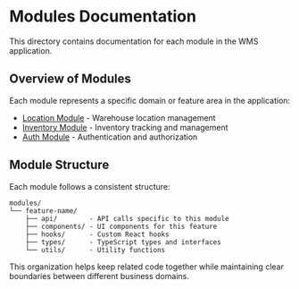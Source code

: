 
# Modules Documentation

This directory contains documentation for each module in the WMS application.

## Overview of Modules

Each module represents a specific domain or feature area in the application:

- [Location Module](./location.md) - Warehouse location management
- [Inventory Module](./inventory.md) - Inventory tracking and management
- [Auth Module](./auth.md) - Authentication and authorization

## Module Structure

Each module follows a consistent structure:

```
modules/
└── feature-name/
    ├── api/        - API calls specific to this module
    ├── components/ - UI components for this feature
    ├── hooks/      - Custom React hooks
    ├── types/      - TypeScript types and interfaces
    └── utils/      - Utility functions
```

This organization helps keep related code together while maintaining clear boundaries between different business domains.
